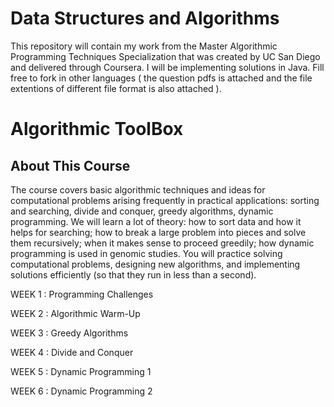 # Data Structures and Algorithms

This repository will contain my work from the Master Algorithmic Programming Techniques Specialization that was created by UC San Diego and delivered through Coursera. I will be implementing solutions in Java. Fill free to fork in other languages ( the question pdfs is attached and the file extentions of different file format is also attached ).

# Algorithmic ToolBox

## About This Course

The course covers basic algorithmic techniques and ideas for computational problems arising frequently in practical applications: sorting and searching, divide and conquer, greedy algorithms, dynamic programming. We will learn a lot of theory: how to sort data and how it helps for searching; how to break a large problem into pieces and solve them recursively; when it makes sense to proceed greedily; how dynamic programming is used in genomic studies. You will practice solving computational problems, designing new algorithms, and implementing solutions efficiently (so that they run in less than a second).

WEEK 1 : Programming Challenges

WEEK 2 : Algorithmic Warm-Up

WEEK 3 : Greedy Algorithms

WEEK 4 : Divide and Conquer

WEEK 5 : Dynamic Programming 1

WEEK 6 : Dynamic Programming 2
